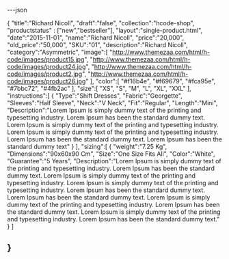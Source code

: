 ---json

{
   "title":"Richard Nicoll",
   "draft":"false",
   "collection":"hcode-shop",
   "productstatus" : ["new","bestseller"],
   "layout":"single-product.html",
   "date":"2015-11-01",
    "name":"Richard Nicoll",
     "price":"20,000",
    "old_price":"50,000",
    "SKU":"01",
    "description":"Richard Nicoll",
    "category":"Asymmetric",
     "image":[
            "http://www.themezaa.com/html/h-code/images/product15.jpg",
            "http://www.themezaa.com/html/h-code/images/product24.jpg",
            "http://www.themezaa.com/html/h-code/images/product2.jpg",
            "http://www.themezaa.com/html/h-code/images/product26.jpg"
         ],
         "color":[
            "#f16b4e",
            "#f69679",
            "#fca95e",
            "#7bbc72",
            "#4fb2ac"
         ],
         "size":[
            "XS",
            "S",
            "M",
            "L",
            "XL",
            "XXL"
         ],
          "instructions":[
             {
               "Type":"Shift Dresses",
               "Fabric":"Georgette",
               "Sleeves":"Half Sleeve",
               "Neck":"V Neck",
               "Fit":"Regular",
               "Length":"Mini",
               "Description":"Lorem Ipsum is simply dummy text of the printing and typesetting industry. Lorem Ipsum has been the standard dummy text. Lorem Ipsum is simply dummy text of the printing and typesetting industry. Lorem Ipsum is simply dummy text of the printing and typesetting industry. Lorem Ipsum has been the standard dummy text. Lorem Ipsum has been the standard dummy text"
            }
         ],
         "sizing":[
            {
               "weight":"7.25 Kg",
               "Dimensions":"90x60x90 Cm",
               "Size":"One Size Fits All",
               "Color":"White",
               "Guarantee":"5 Years",
               "Description":"Lorem Ipsum is simply dummy text of the printing and typesetting industry. Lorem Ipsum has been the standard dummy text. Lorem Ipsum is simply dummy text of the printing and typesetting industry. Lorem Ipsum is simply dummy text of the printing and typesetting industry. Lorem Ipsum has been the standard dummy text. Lorem Ipsum has been the standard dummy text. Lorem Ipsum is simply dummy text of the printing and typesetting industry. Lorem Ipsum has been the standard dummy text. Lorem Ipsum is simply dummy text of the printing and typesetting industry. Lorem Ipsum has been the standard dummy text."
            }
         ]
   
}
---
